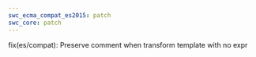 ```yaml
---
swc_ecma_compat_es2015: patch
swc_core: patch
---
```


fix(es/compat): Preserve comment when transform template with no expr
